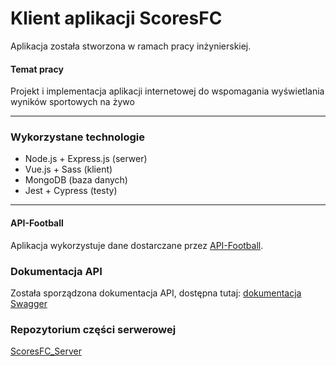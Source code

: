 # Klient aplikacji ScoresFC

Aplikacja została stworzona w ramach pracy inżynierskiej.

#### Temat pracy

Projekt i implementacja aplikacji internetowej do wspomagania wyświetlania wyników sportowych na żywo

---

### Wykorzystane technologie
- Node.js + Express.js (serwer)
- Vue.js + Sass (klient)
- MongoDB (baza danych)
- Jest + Cypress (testy)

---

#### API-Football
Aplikacja wykorzystuje dane dostarczane przez [API-Football](https://www.api-football.com/).

### Dokumentacja API
Została sporządzona dokumentacja API, dostępna tutaj: [dokumentacja Swagger](https://app.swaggerhub.com/apis-docs/WojciechSutkowski/ScoresFC/1.0.0)

### Repozytorium części serwerowej
[ScoresFC_Server](https://github.com/WojciechSutkowski/ScoresFC_Server)
